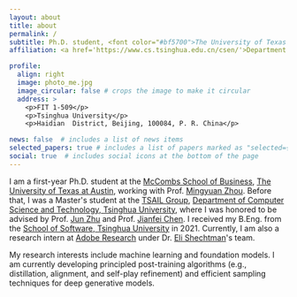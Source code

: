 ```yaml
---
layout: about
title: about
permalink: /
subtitle: Ph.D. student, <font color="#bf5700">The University of Texas at Austin </font>
affiliation: <a href='https://www.cs.tsinghua.edu.cn/csen/'>Department of Computer Science & Technology, Tsinghua University (China)</a>

profile:
  align: right
  image: photo_me.jpg
  image_circular: false # crops the image to make it circular
  address: >
    <p>FIT 1-509</p>
    <p>Tsinghua University</p>
    <p>Haidian  District, Beijing, 100084, P. R. China</p>

news: false  # includes a list of news items
selected_papers: true # includes a list of papers marked as "selected={true}"
social: true  # includes social icons at the bottom of the page
---
```


I am a first-year Ph.D. student at the [McCombs School of Business](https://www.mccombs.utexas.edu/), [The University of Texas at Austin](https://www.utexas.edu/), working with Prof. [Mingyuan Zhou](https://mingyuanzhou.github.io/). Before that, I was a Master's student at the [TSAIL Group](https://ml.cs.tsinghua.edu.cn/), [Department of Computer Science and Technology, Tsinghua University](https://www.cs.tsinghua.edu.cn/csen/), where I was honored to be advised by Prof. [Jun Zhu](https://ml.cs.tsinghua.edu.cn/~jun/index.shtml) and Prof. [Jianfei Chen](https://ml.cs.tsinghua.edu.cn/~jianfei/). I received my B.Eng. from the [School of Software, Tsinghua University](https://www.thss.tsinghua.edu.cn/en/) in 2021. Currently, I am also a research intern at [Adobe Research](https://research.adobe.com/) under Dr. [Eli Shechtman](https://research.adobe.com/person/eli-shechtman/)'s team.

My research interests include machine learning and foundation models. I am currently developing principled post-training algorithms (e.g., distillation, alignment, and self-play refinement) and efficient sampling techniques for deep generative models.
